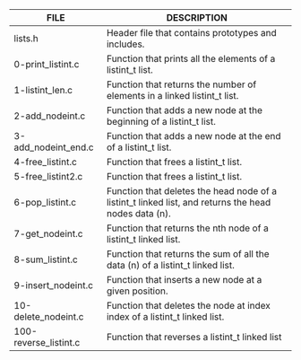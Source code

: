 | FILE | DESCRIPTION |
| ------------- | ------------- |
| lists.h | Header file that contains prototypes and includes. |
| 0-print_listint.c  | Function that prints all the elements of a listint_t list.  |
| 1-listint_len.c  | Function that returns the number of elements in a linked listint_t list.  |
| 2-add_nodeint.c | Function that adds a new node at the beginning of a listint_t list. |
| 3-add_nodeint_end.c | Function that adds a new node at the end of a listint_t list. |
| 4-free_listint.c | Function that frees a listint_t list. |
| 5-free_listint2.c | Function that frees a listint_t list. |
| 6-pop_listint.c | Function that deletes the head node of a listint_t linked list, and returns the head nodes data (n). |
| 7-get_nodeint.c | Function that returns the nth node of a listint_t linked list. |
| 8-sum_listint.c | Function that returns the sum of all the data (n) of a listint_t linked list. |
| 9-insert_nodeint.c | Function that inserts a new node at a given position. |
| 10-delete_nodeint.c | Function that deletes the node at index index of a listint_t linked list. |
| 100-reverse_listint.c | Function that reverses a listint_t linked list |